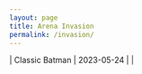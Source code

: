 ```yaml
---
layout: page
title: Arena Invasion
permalink: /invasion/
---
```


| Classic Batman | 2023-05-24 |  |